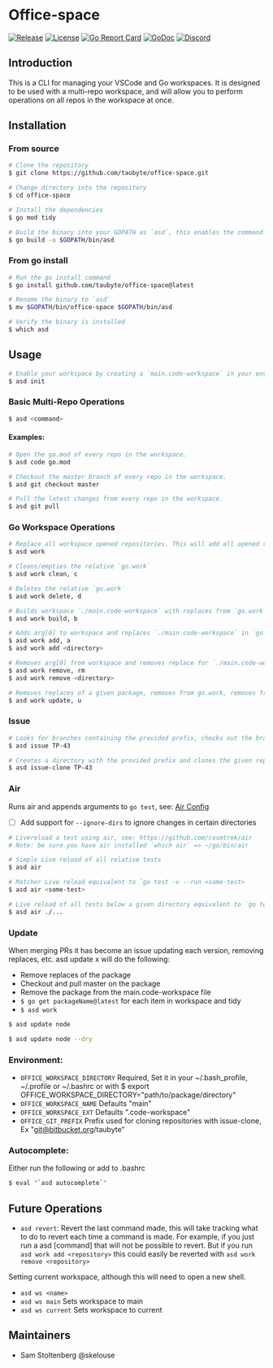 # Office-space

[![Release](https://img.shields.io/github/release/taubyte/office-space.svg)](https://github.com/taubyte/office-space/releases)
[![License](https://img.shields.io/github/license/taubyte/office-space)](LICENSE)
[![Go Report Card](https://goreportcard.com/badge/taubyte/office-space)](https://goreportcard.com/report/taubyte/office-space)
[![GoDoc](https://godoc.org/github.com/taubyte/office-space?status.svg)](https://pkg.go.dev/github.com/taubyte/office-space)
[![Discord](https://img.shields.io/discord/973677117722202152?color=%235865f2&label=discord)](https://tau.link/discord)

## Introduction
  This is a CLI for managing your VSCode and Go workspaces. It is designed to be used with a multi-repo workspace, and will allow you to perform operations on all repos in the workspace at once.


## Installation

### From source
```bash
# Clone the repository
$ git clone https://github.com/taubyte/office-space.git

# Change directory into the repository
$ cd office-space

# Install the dependencies
$ go mod tidy

# Build the binary into your GOPATH as `asd`, this enables the command to be ran from anywhere.
$ go build -o $GOPATH/bin/asd
```

### From go install
```bash
# Run the go install command
$ go install github.com/taubyte/office-space@latest

# Rename the binary to `asd`
$ mv $GOPATH/bin/office-space $GOPATH/bin/asd

# Verify the binary is installed
$ which asd
```

## Usage

```bash
# Enable your workspace by creating a `main.code-workspace` in your env["OFFICE_WORKSPACE_DIRECTORY"] directory
$ asd init
```

### Basic Multi-Repo Operations
```bash
$ asd <command>
```

#### Examples:
```bash
# Open the go.mod of every repo in the workspace.
$ asd code go.mod
```

```bash
# Checkout the master branch of every repo in the workspace.
$ asd git checkout master
```

```bash
# Pull the latest changes from every repo in the workspace.
$ asd git pull
```

### Go Workspace Operations
```bash
# Replace all workspace opened repositories. This will add all opened repositories to `go.work`
$ asd work
```

```bash
# Cleans/empties the relative `go.work`
$ asd work clean, c
```

```bash
# Deletes the relative `go.work`
$ asd work delete, d
```

```bash
# Builds workspace `./main.code-workspace` with replaces from `go.work`
$ asd work build, b
```

```bash
# Adds arg[0] to workspace and replaces `./main.code-workspace` in `go.work`
$ asd work add, a
$ asd work add <directory>
```

```bash
# Removes arg[0] from workspace and removes replace for `./main.code-workspace` from `go.work`
$ asd work remove, rm
$ asd work remove <directory>
```

```bash
# Removes replaces of a given package, removes from go.work, removes from ./main.code-workspace, and updates versions throughout to latest
$ asd work update, u
```

### Issue
```bash
# Looks for branches containing the provided prefix, checks out the branches, and adds the given repositories to go.work and the main workspace
$ asd issue TP-43
```

```bash
# Creates a directory with the provided prefix and clones the given repositories based on your `OFFICE_GIT_PREFIX` environment key.  It will also check out the branch and set the new `OFFICE_WORKSPACE_DIRECTORY` as an environment variable of the new workspace.
$ asd issue-clone TP-43
```


### Air

Runs air and appends arguments to `go test`, see: [Air Config](commands/air/.air.toml)


- [ ] Add support for `--ignore-dirs` to ignore changes in certain directories

```bash
# Livereload a test using air, see: https://github.com/cosmtrek/air
# Note: be sure you have air installed `which air` => ~/go/bin/air

# Simple Live reload of all relative tests
$ asd air

# Matcher Live reload equivalent to `go test -v --run <some-test>
$ asd air <some-test>

# Live reload of all tests below a given directory equivalent to `go test -v ./...`
$ asd air ./...
```


### Update

When merging PRs it has become an issue updating each version, removing replaces, etc.
asd update x will do the following:

 - Remove replaces of the package
 - Checkout and pull master on the package
 - Remove the package from the main.code-workspace file
 - `$ go get packageName@latest` for each item in workspace and tidy
 - `$ asd work`


```bash
$ asd update node

$ asd update node --dry
```

### Environment:
- `OFFICE_WORKSPACE_DIRECTORY`  Required, Set it in your ~/.bash_profile, ~/.profile or ~/.bashrc or with $ export OFFICE_WORKSPACE_DIRECTORY="path/to/package/directory"
- `OFFICE_WORKSPACE_NAME` Defaults "main"
- `OFFICE_WORKSPACE_EXT`  Defaults ".code-workspace"
- `OFFICE_GIT_PREFIX` Prefix used for cloning repositories with issue-clone, Ex "git@bitbucket.org/taubyte"

### Autocomplete:

Either run the following or add to .bashrc

```bash
$ eval "`asd autocomplete`"
```

## Future Operations
- `asd revert`: 
Revert the last command made, this will take tracking
what to do to revert each time a command is made.  For example, if you
just run a asd [command]  that will not be possible to revert.  But if you
run `asd work add <repository>` this could easily be reverted with `asd work remove <repository>`

Setting current workspace, although this will need to open a new shell.
- `asd ws <name>`
- `asd ws main` Sets workspace to main
- `asd ws current` Sets workspace to current

## Maintainers
 - Sam Stoltenberg @skelouse
